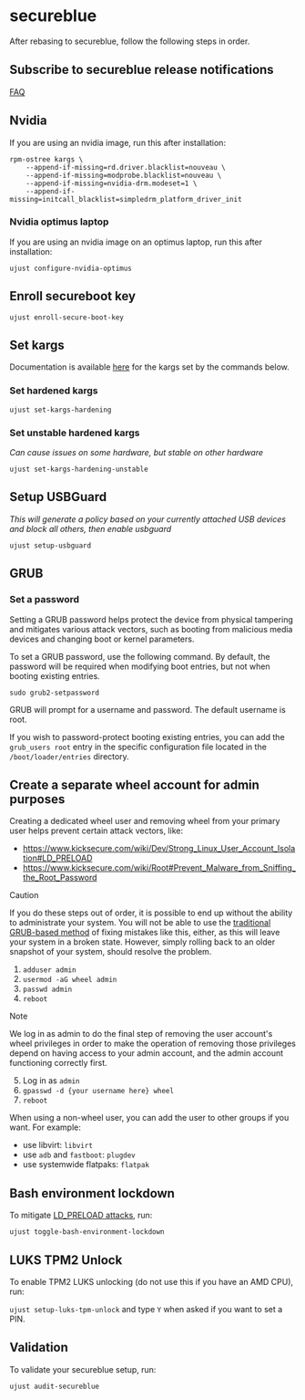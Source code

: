 # secureblue

After rebasing to secureblue, follow the following steps in order.

## Subscribe to secureblue release notifications

[FAQ](https://github.com/secureblue/secureblue/blob/live/FAQ.md#how-do-i-get-notified-of-secureblue-changes)

## Nvidia
If you are using an nvidia image, run this after installation:

```
rpm-ostree kargs \
    --append-if-missing=rd.driver.blacklist=nouveau \
    --append-if-missing=modprobe.blacklist=nouveau \
    --append-if-missing=nvidia-drm.modeset=1 \
    --append-if-missing=initcall_blacklist=simpledrm_platform_driver_init
```

### Nvidia optimus laptop
If you are using an nvidia image on an optimus laptop, run this after installation:

```
ujust configure-nvidia-optimus
```

## Enroll secureboot key

```
ujust enroll-secure-boot-key
```

## Set kargs

Documentation is available [here](https://github.com/secureblue/secureblue/blob/live/files/system/usr/share/ublue-os/just/60-custom.just.readme.md) for the kargs set by the commands below.

### Set hardened kargs

```
ujust set-kargs-hardening
```

### Set unstable hardened kargs

*Can cause issues on some hardware, but stable on other hardware*

```
ujust set-kargs-hardening-unstable
```

## Setup USBGuard

*This will generate a policy based on your currently attached USB devices and block all others, then enable usbguard*

```
ujust setup-usbguard
```

## GRUB
### Set a password

Setting a GRUB password helps protect the device from physical tampering and mitigates various attack vectors, such as booting from malicious media devices and changing boot or kernel parameters.

To set a GRUB password, use the following command. By default, the password will be required when modifying boot entries, but not when booting existing entries.

```
sudo grub2-setpassword
```

GRUB will prompt for a username and password. The default username is root.

If you wish to password-protect booting existing entries, you can add the `grub_users root` entry in the specific configuration file located in the `/boot/loader/entries` directory.

## Create a separate wheel account for admin purposes

Creating a dedicated wheel user and removing wheel from your primary user helps prevent certain attack vectors, like:

- https://www.kicksecure.com/wiki/Dev/Strong_Linux_User_Account_Isolation#LD_PRELOAD
- https://www.kicksecure.com/wiki/Root#Prevent_Malware_from_Sniffing_the_Root_Password

> [!CAUTION]
> If you do these steps out of order, it is possible to end up without the ability to administrate your system. You will not be able to use the [traditional GRUB-based method](https://linuxconfig.org/recover-reset-forgotten-linux-root-password) of fixing mistakes like this, either, as this will leave your system in a broken state. However, simply rolling back to an older snapshot of your system, should resolve the problem.

1. ```adduser admin```
2. ```usermod -aG wheel admin```
3. ```passwd admin```
4. ```reboot```

> [!NOTE]
> We log in as admin to do the final step of removing the user account's wheel privileges in order to make the operation of removing those privileges depend on having access to your admin account, and the admin account functioning correctly first.

5. Log in as `admin`
6. ```gpasswd -d {your username here} wheel```
7. ```reboot```

When using a non-wheel user, you can add the user to other groups if you want. For example:

- use libvirt: `libvirt`
- use `adb` and `fastboot`: `plugdev`
- use systemwide flatpaks: `flatpak`


## Bash environment lockdown

To mitigate [LD_PRELOAD attacks](https://github.com/Aishou/wayland-keylogger), run:

```
ujust toggle-bash-environment-lockdown
```

## LUKS TPM2 Unlock

To enable TPM2 LUKS unlocking (do not use this if you have an AMD CPU), run:

`ujust setup-luks-tpm-unlock` and type `Y` when asked if you want to set a PIN.

## Validation

To validate your secureblue setup, run:

```
ujust audit-secureblue
```
